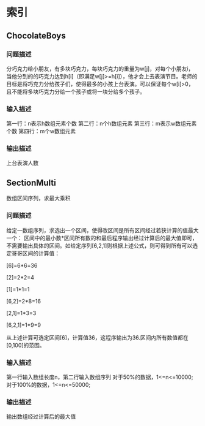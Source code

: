 # 索引

## ChocolateBoys

### 问题描述
分巧克力给小朋友，有多块巧克力，每块巧克力的重量为w[j]，对每个小朋友i，当他分到的的巧克力达到h[i]（即满足w[j]>=h[i]），他才会上去表演节目。老师的目标是将巧克力分给孩子们，使得最多的小孩上台表演。可以保证每个w[i]>0，且不能将多块巧克力分给一个孩子或将一块分给多个孩子。

### 输入描述
第一行：n表示h数组元素个数
第二行：n个h数组元素
第三行：m表示w数组元素个数
第四行：m个w数组元素

### 输出描述
上台表演人数

## SectionMulti
数组区间序列，求最大乘积

### 问题描述
给定一数组序列，求选出一个区间，使得改区间是所有区间经过若狭计算的值最大一个：
区间中的最小数*区间所有数的和最后程序输出经过计算后的最大值即可，不需要输出具体的区间。如给定序列[6,2,1]则根据上述公式，则可得到所有可以选定哥哥区间的计算值：


[6]=6*6=36

[2]=2*2=4

[1]=1*1=1

[6,2]=2*8=16

[2,1]=1*3=3

[6,2,1]=1*9=9

从上述计算可选定区间[6]，计算值36，这程序输出为36.区间内所有数值都在[0,100]的范围。
### 输入描述
第一行输入数组长度n，第二行输入数组序列
对于50%的数据，1<=n<=10000;
对于100%的数据，1<=n<=50000;
### 输出描述
输出数组经过计算后的最大值



